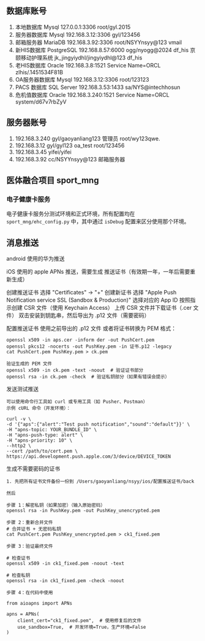 ## 数据库账号

1. 本地数据库 Mysql 127.0.0.1:3306 root/gyl.2015
2. 服务器数据库 Mysql 192.168.3.12:3306 gyl/123456
3. 邮箱服务器 MariaDB 192.168.3.92:3306 root/NSYYnsyy@123 vmail
4. 新HIS数据库 PostgreSQL 192.168.8.57:6000 ogg/nyogg@2024 df_his       京颐移动护理系统  jk_jingyiydhl/jingyiydhl@123  df_his
5. 老HIS数据库 Oracle 192.168.3.8:1521 Service Name=ORCL zlhis/.1451534F81B 
6. OA服务器数据库 Mysql 192.168.3.12:3306 root/123123
7. PACS 数据库 SQL Server 192.168.3.53:1433 sa/NYS@intechhosun
8. 危机值数据库 Oracle 192.168.3.240:1521 Service Name=ORCL system/d67v7rbZyV

## 服务器账号

1. 192.168.3.240 gyl/gaoyanliang123     管理员  root/wy123qwe.
2. 192.168.3.12  gyl/gyl123      oa_test root/123456
3. 192.168.3.45  yifei/yifei
4. 192.168.3.92  cc/NSYYnsyy@123    邮箱服务器

 


## 医体融合项目 sport_mng

### 电子健康卡服务

电子健康卡服务分测试环境和正式环境，所有配置均在 `sport_mng/ehc_config.py` 中，其中通过 `isDebug` 配置来区分使用那个环境。

## 消息推送

android 使用的华为推送

iOS 使用的 apple APNs 推送，需要生成 推送证书（有效期一年，一年后需要重新生成）


创建推送证书
    选择 "Certificates" → "+" 创建新证书
    选择 "Apple Push Notification service SSL (Sandbox & Production)"
    选择对应的 App ID
    按照指示创建 CSR 文件（使用 Keychain Access）
    上传 CSR 文件并下载证书（.cer 文件）
    双击安装到钥匙串，然后导出为 .p12 文件（需要密码）

配置推送证书
    使用之前导出的 .p12 文件
    或者将证书转换为 PEM 格式：

```shell
openssl x509 -in aps.cer -inform der -out PushCert.pem
openssl pkcs12 -nocerts -out PushKey.pem -in 证书.p12 -legacy
cat PushCert.pem PushKey.pem > ck.pem

验证生成的 PEM 文件
openssl x509 -in ck.pem -text -noout  # 验证证书部分
openssl rsa -in ck.pem -check  # 验证私钥部分（如果有错误会提示）
```

发送测试推送

    可以使用命令行工具如 curl 或专用工具（如 Pusher、Postman）
    示例 cURL 命令（开发环境）：

```shell
curl -v \
-d '{"aps":{"alert":"Test push notification","sound":"default"}}' \
-H "apns-topic: YOUR_BUNDLE_ID" \
-H "apns-push-type: alert" \
-H "apns-priority: 10" \
--http2 \
--cert /path/to/cert.pem \
https://api.development.push.apple.com/3/device/DEVICE_TOKEN
```


生成不需要密码的证书

```shell
1. 先把所有证书文件备份一份到 /Users/gaoyanliang/nsyy/ios/配置推送证书/back

然后 

步骤 1：解密私钥（如果加密）（输入原始密码）
openssl rsa -in PushKey.pem -out PushKey_unencrypted.pem

步骤 2：重新合并文件
# 合并证书 + 无密码私钥
cat PushCert.pem PushKey_unencrypted.pem > ck1_fixed.pem

步骤 3：验证最终文件

# 检查证书
openssl x509 -in ck1_fixed.pem -noout -text

# 检查私钥
openssl rsa -in ck1_fixed.pem -check -noout

步骤 4：在代码中使用

from aioapns import APNs

apns = APNs(
    client_cert="ck1_fixed.pem",  # 使用修复后的文件
    use_sandbox=True,  # 开发环境=True，生产环境=False
)
```